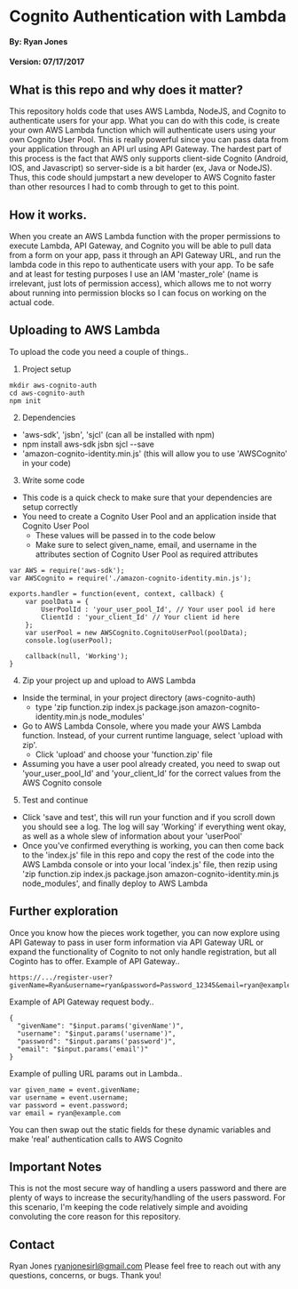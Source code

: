 # Cognito Authentication with Lambda

#### By: Ryan Jones
#### Version: 07/17/2017

## What is this repo and why does it matter?
This repository holds code that uses AWS Lambda, NodeJS, and Cognito to authenticate users for your app. What you can do with this code, is create your own AWS Lambda function which will authenticate users using your own Cognito User Pool. This is really powerful since you can pass data from your application through an API url using API Gateway. The hardest part of this process is the fact that AWS only supports client-side Cognito (Android, IOS, and Javascript) so server-side is a bit harder (ex, Java or NodeJS). Thus, this code should jumpstart a new developer to AWS Cognito faster than other resources I had to comb through to get to this point.


## How it works.
When you create an AWS Lambda function with the proper permissions to execute Lambda, API Gateway, and Cognito you will be able to pull data from a form on your app, pass it through an API Gateway URL, and run the lambda code in this repo to authenticate users with your app. To be safe and at least for testing purposes I use an IAM 'master_role' (name is irrelevant, just lots of permission access), which allows me to not worry about running into permission blocks so I can focus on working on the actual code.

## Uploading to AWS Lambda
To upload the code you need a couple of things..

1. Project setup
```
mkdir aws-cognito-auth
cd aws-cognito-auth
npm init
```

2. Dependencies
  * 'aws-sdk', 'jsbn', 'sjcl' (can all be installed with npm)
  * npm install aws-sdk jsbn sjcl --save
  * 'amazon-cognito-identity.min.js' (this will allow you to use 'AWSCognito' in your code)

3. Write some code
  * This code is a quick check to make sure that your dependencies are setup correctly
  * You need to create a Cognito User Pool and an application inside that Cognito User Pool
    * These values will be passed in to the code below
    * Make sure to select given_name, email, and username in the attributes section of Cognito User Pool as required attributes

```
var AWS = require('aws-sdk');
var AWSCognito = require('./amazon-cognito-identity.min.js');

exports.handler = function(event, context, callback) {
    var poolData = {
        UserPoolId : 'your_user_pool_Id', // Your user pool id here
        ClientId : 'your_client_Id' // Your client id here
    };
    var userPool = new AWSCognito.CognitoUserPool(poolData);
    console.log(userPool);

    callback(null, 'Working');
}
```

4. Zip your project up and upload to AWS Lambda
  * Inside the terminal, in your project directory (aws-cognito-auth)
    * type 'zip function.zip index.js package.json amazon-cognito-identity.min.js node_modules'
  * Go to AWS Lambda Console, where you made your AWS Lambda function. Instead, of your current runtime language, select 'upload with zip'.
    * Click 'upload' and choose your 'function.zip' file
  * Assuming you have a user pool already created, you need to swap out 'your_user_pool_Id' and 'your_client_Id' for the correct values from the AWS Cognito console

5. Test and continue
  * Click 'save and test', this will run your function and if you scroll down you should see a log. The log will say 'Working' if everything went okay, as well as a whole slew of information about your 'userPool'
  * Once you've confirmed everything is working, you can then come back to the 'index.js' file in this repo and copy the rest of the code into the AWS Lambda console or into your local 'index.js' file, then rezip using 'zip function.zip index.js package.json amazon-cognito-identity.min.js node_modules', and finally deploy to AWS Lambda

## Further exploration
Once you know how the pieces work together, you can now explore using API Gateway to pass in user form information via API Gateway URL or expand the functionality of Cognito to not only handle registration, but all Coginto has to offer.
Example of API Gateway..
```
https://.../register-user?givenName=Ryan&username=ryan&password=Password_12345&email=ryan@example.com
```
Example of API Gateway request body..
```
{
  "givenName": "$input.params('givenName')",
  "username": "$input.params('username')",
  "password": "$input.params('password')",
  "email": "$input.params('email')"
}
```
Example of pulling URL params out in Lambda..
```
var given_name = event.givenName;
var username = event.username;
var password = event.password;
var email = ryan@example.com
```
You can then swap out the static fields for these dynamic variables and make 'real' authentication calls to AWS Cognito

## Important Notes
This is not the most secure way of handling a users password and there are plenty of ways to increase the security/handling of the users password. For this scenario, I'm keeping the code relatively simple and avoiding convoluting the core reason for this repository.

## Contact
Ryan Jones
ryanjonesirl@gmail.com
Please feel free to reach out with any questions, concerns, or bugs. Thank you!
